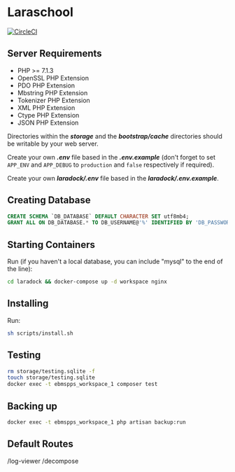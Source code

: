 # Laraschool
[![CircleCI](https://circleci.com/bb/convergenceworks/ebmsp-processo-seletivo.svg?style=svg&circle-token=083a81cf7bb695d33b564e4858fdccec7a4b8183)](https://circleci.com/bb/convergenceworks/ebmsp-processo-seletivo)


## Server Requirements
- PHP >= 7.1.3
- OpenSSL PHP Extension
- PDO PHP Extension
- Mbstring PHP Extension
- Tokenizer PHP Extension
- XML PHP Extension
- Ctype PHP Extension
- JSON PHP Extension

Directories within the ***storage*** and the ***bootstrap/cache*** directories should be writable by your web server.

Create your own ***.env*** file based in the ***.env.example*** (don't forget to set `APP_ENV` and `APP_DEBUG` to `production` and `false` respectively if required).

Create your own ***laradock/.env*** file based in the ***laradock/.env.example***.


## Creating Database
```sql
CREATE SCHEMA `DB_DATABASE` DEFAULT CHARACTER SET utf8mb4;
GRANT ALL ON DB_DATABASE.* TO DB_USERNAME@'%' IDENTIFIED BY 'DB_PASSWORD';
```


## Starting Containers
Run (if you haven't a local database, you can include "mysql" to the end of the line):
```sh
cd laradock && docker-compose up -d workspace nginx
```


## Installing
Run:
```sh
sh scripts/install.sh
```


## Testing
```sh
rm storage/testing.sqlite -f
touch storage/testing.sqlite
docker exec -t ebmspps_workspace_1 composer test
```


## Backing up
```sh
docker exec -t ebmspps_workspace_1 php artisan backup:run
```


## Default Routes
/log-viewer
/decompose
